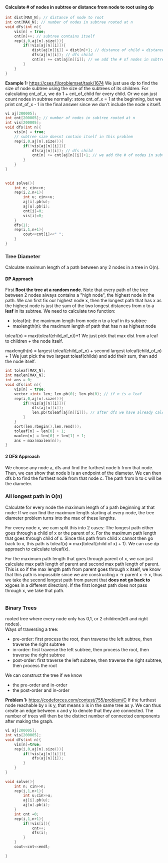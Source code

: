 #### Calculate # of nodes in subtree or distance from node to root using dp
```cpp
int dist[MAX_N]; // distance of node to root
int cnt[MAX_N]; // number of nodes in subtree rooted at n
void dfs(int n){
    vis[n] = true;
    cnt[n]++; // subtree contains itself
    rep(i,0,aj[n].size()){
        if(!vis[aj[n][i]]){
            dist[aj[n][i]] = dist[n]+1; // distance of child = distance of node + 1
            dfs(aj[n][i]); // dfs child
            cnt[n] += cnt[aj[n][i]]; // we add the # of nodes in subtree rooted at child to # of nodes in subtree of parent
        }
    }
}
```
**Example 1:** https://cses.fi/problemset/task/1674
We just use dp to find the size of node subtree using the size of the subtrees of its children. For calculating cnt_of_x, we do 1 + cnt_of_child for every child. Or we can just count nodes in subtree normally: store cnt_of_x = 1 at the beginning, but we print cnt_of_x - 1 in the final answer since we don't include the node x itself.

```cpp
vi aj[200005];
int cnt[200005]; // number of nodes in subtree rooted at n
int vis[200005];
void dfs(int n){
    vis[n] = true;
    // subtree size doesnt contain itself in this problem
    rep(i,0,aj[n].size()){
        if(!vis[aj[n][i]]){
            dfs(aj[n][i]); // dfs child
            cnt[n] += cnt[aj[n][i]]+1; // we add the # of nodes in subtree rooted at child to # of nodes in subtree of parent
        }
    }
}
 
 
void solve(){
    int n; cin>>n;
    rep(i,2,n+1){
        int u; cin>>u; 
        aj[i].pb(u);
        aj[u].pb(i);
        cnt[i]=0;
        vis[i]=0;
    }
    dfs(1);
    rep(i,1,n+1){
        cout<<cnt[i]<<" ";
    }    
}

```

### Tree Diameter
Calculate maximum length of a path between any 2 nodes in a tree in O(n).
#### DP Approach
First **Root the tree at a random node**. Note that every path of the tree between 2 nodes always contains a "high node", the highest node in the path. We can first fix our highest node x, then the longest path that has x as the highest node is just the sum of the two longest distances from x to a **leaf** in its subtree. 
We need to calculate two function:  
- toleaf(n): the maximum length from node n to a leaf in its subtree
- maxlength(n): the maximum length of path that has n as highest node


toleaf(n) = max(toleaf(child_of_n))+1 
We just pick that max dist from a leaf to children + the node itself.

maxlength(n) = largest toleaf(child_of_n) + second largest toleaf(child_of_n) + 1
We just pick the two largest toleaf(childs) and add their sum, then add the node itself.

```cpp
int toleaf[MAX_N];
int maxlen[MAX_N];
int ans = 0;
void dfs(int n){
	vis[n] = true;
    vector <int> len; len.pb(0); len.pb(0); // if n is a leaf
	rep(i,0,aj[n].size()){
		if(!vis[aj[n][i]]){
			dfs(aj[n][i]);
            len.pb(toleaf[aj[n][i]]); // after dfs we have already calculated toleaf[child]
		}
	}
    sort(len.rbegin(),len.rend());
    toleaf[n] = len[0] + 1;
    maxlen[n] = len[0] + len[1] + 1;
    ans = max(maxlen[n]);
}
```

#### 2 DFS Approach

We choose any node a, dfs and find the furthest node b from that node. Then, we can show that node b is an endpoint of the diameter. We can then dfs b to find the furthest node from that node c. The path from b to c will be the diameter.


### All longest path in O(n)
Calculate for every node the maximum length of a path beginning at that node: If we can find the maximum length starting at every node, the tree diameter problem turns into the max of these lengths.

For every node x, we cam split this into 2 cases: The longest path either goes through a child of x or the parent of x.
For the maximum path length that goes through child of x. Since this path from child x cannot then go back to x, this path is toleaf(x) = max(toleaf(child of x) + 1). We can use dp approach to calculate toleaf(x). 

For the maximum path length that goes through parent of x, we can just calculate max path length of parent and second max path length of parent. This is so if the max length path from parent goes through x itself, we know that this path is impossible since we are constructing x -> parent x -> x, thus we take the second longest path from parent that **does not go back to x**(goes in a different direction). If the first longest path does not pass through x, we take that path.

```cpp

```

### Binary Trees
rooted tree where every node only has 0,1, or 2 children(left and right nodes).  
Ways of traversing a tree:
- pre-order: first process the root, then traverse the left subtree, then traverse the right subtree
- in-order: first traverse the left subtree, then process the root, then traverse the right subtree
- post-order: first traverse the left subtree, then traverse the right subtree, then process the root

We can construct the tree if we know 
- the pre-order and in-order
- the post-order and in-order

**Problem 1:** https://codeforces.com/contest/755/problem/C
If the furthest node reachable by x is y, that means x is in the same tree as y. We can thus create an edge between x and y to denote that they are connected. The number of trees will then be the distinct number of connected components after making the graph.
```cpp
vi aj[200005];
int vis[200005];
void dfs(int n){
    vis[n]=true;
    rep(i,0,aj[n].size()){
        if(!vis[aj[n][i]]){
            dfs(aj[n][i]);
        }
    }
}
 
void solve(){
    int n; cin>>n;
    rep(i,1,n+1){
        int u;cin>>u;
        aj[i].pb(u);
        aj[u].pb(i);
    }
    int cnt =0;
    rep(i,1,n+1){
        if(!vis[i]){
            cnt++;
            dfs(i);
        }
    }
    cout<<cnt<<endl;    
    
}
```
